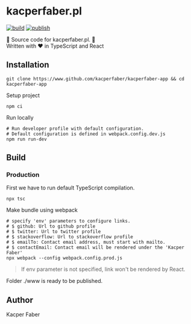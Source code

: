 #  kacperfaber.pl 

[![build](https://github.com/kacperfaber/kacperfaber-app/actions/workflows/build.yml/badge.svg)](https://github.com/kacperfaber/kacperfaber-app/actions/workflows/build.yml)
[![publish](https://github.com/kacperfaber/kacperfaber-app/actions/workflows/publish.yml/badge.svg)](https://github.com/kacperfaber/kacperfaber-app/actions/workflows/publish.yml)

🎈 Source code for kacperfaber.pl.  🎈
<br>
Written with ❤ in TypeScript and React

## Installation 

```shell
git clone https://www.github.com/kacperfaber/kacperfaber-app && cd kacperfaber-app
```

Setup project
```shell
npm ci
```

Run locally
```shell
# Run developer profile with default configuration.
# Default configuration is defined in webpack.config.dev.js
npm run run-dev
```

## Build

### Production

First we have to run default TypeScript compilation.

```shell
npx tsc
```

Make bundle using webpack

```shell
# specify 'env' parameters to configure links.
# $ github: Url to github profile
# $ twitter: Url to twitter profile
# $ stackoverflow: Url to stackoverflow profile
# $ emailTo: Contact email address, must start with mailto.
# $ contactEmail: Contact email will be rendered under the 'Kacper Faber'
npx webpack --config webpack.config.prod.js
```

> If env parameter is not specified, link won't be rendered by React.

Folder ./www is ready to be published. 

## Author
Kacper Faber
